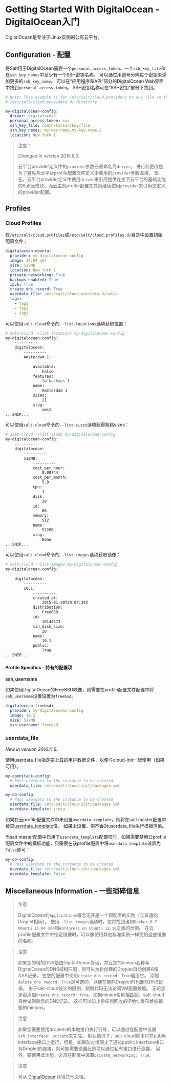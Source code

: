 # Getting Started With DigitalOcean - DigitalOcean入门

DigitalOcean是专注于Linux实例的公有云平台。

## Configuration - 配置

将Salt用于DigitalOcean需要一个`personal_access_token`、一个`ssh_key_file`和在`ssh_key_names`中至少有一个SSH密钥名称。 可以通过用逗号分隔每个密钥来添加更多的`ssh_key_name`。 可以在“应用程序和API”部分的DigitalOcean Web界面中找到`personal_access_token`。 SSH密钥名称可在“SSH密钥”部分下找到。
```yaml
# Note: This example is for /etc/salt/cloud.providers or any file in the
# /etc/salt/cloud.providers.d/ directory.

my-digitalocean-config:
  driver: digitalocean
  personal_access_token: xxx
  ssh_key_file: /path/to/ssh/key/file
  ssh_key_names: my-key-name,my-key-name-2
  location: New York 1
```

> 注意：
>
> *Changed in version 2015.8.0.*
>
> 云平台provider定义中的`provider`参数已重命名为`driver`。 进行此更改是为了避免与云平台profile配置文件定义中使用的`provider`参数混淆。 现在，云平台provider定义中使用`driver`来引用提供连接至云平台的基础功能的Salt云模块，而云主机profile配置文件则继续使用`provider`来引用您定义的provider配置。

## Profiles
### Cloud Profiles
在`/etc/salt/cloud.profiles`或`/etc/salt/cloud.profiles.d/`目录中设置初始配置文件：
```yaml
digitalocean-ubuntu:
  provider: my-digitalocean-config
  image: 14.04 x64
  size: 512MB
  location: New York 1
  private_networking: True
  backups_enabled: True
  ipv6: True
  create_dns_record: True
  userdata_file: /etc/salt/cloud.userdata.d/setup
  tags:
    - tag1
    - tag2
    - tag3
```
可以使用`salt-cloud`命令的`--list-locations`选项获取位置：
```bash
# salt-cloud --list-locations my-digitalocean-config
my-digitalocean-config:
    ----------
    digitalocean:
        ----------
        Amsterdam 1:
            ----------
            available:
                False
            features:
                [u'backups']
            name:
                Amsterdam 1
            sizes:
                []
            slug:
                ams1
...SNIP...
```
可以使用`salt-cloud`命令的`--list-sizes`选项获得规格sizes：
```bash
# salt-cloud --list-sizes my-digitalocean-config
my-digitalocean-config:
    ----------
    digitalocean:
        ----------
        512MB:
            ----------
            cost_per_hour:
                0.00744
            cost_per_month:
                5.0
            cpu:
                1
            disk:
                20
            id:
                66
            memory:
                512
            name:
                512MB
            slug:
                None
...SNIP...
```
可以使用`salt-cloud`命令的`--list-images`选项获取镜像：
```bash
# salt-cloud --list-images my-digitalocean-config
my-digitalocean-config:
    ----------
    digitalocean:
        ----------
        10.1:
            ----------
            created_at:
                2015-01-20T20:04:34Z
            distribution:
                FreeBSD
            id:
                10144573
            min_disk_size:
                20
            name:
                10.1
            public:
                True
...SNIP...
```

#### Profile Specifics - 特有的配置项

**ssh_username**

如果使用DigitalOcean的FreeBSD映像，则需要在profile配置文件配置中将`ssh_username`设置设置为`freebsd`。
```yaml
digitalocean-freebsd:
  provider: my-digitalocean-config
  image: 10.2
  size: 512MB
  ssh_username: freebsd
```

### userdata_file

*New in version 2016.11.6.*

使用userdata_file指定要上载的用户数据文件，以便与cloud-init一起使用（如果可用）。
```yaml
my-openstack-config:
  # Pass userdata to the instance to be created
  userdata_file: /etc/salt/cloud-init/packages.yml
```

```yaml
my-do-config:
  # Pass userdata to the instance to be created
  userdata_file: /etc/salt/cloud-init/packages.yml
  userdata_template: jinja
```
如果在云profile配置文件中未设置`userdata_template`，则将在salt master配置中检查[userdata_template](https://docs.saltstack.com/en/latest/ref/configuration/master.html#std:conf_master-userdata_template)值。 如果未设置，则不会对userdata_file执行模板渲染。

当salt master配置中启用了`userdata_template`配置项时，如果需要禁用云profile配置文件中的模板功能，只需要在该profile配置中将`userdata_template`设置为`False`即可：
```yaml
my-do-config:
  # Pass userdata to the instance to be created
  userdata_file: /etc/salt/cloud-init/packages.yml
  userdata_template: False
```

## Miscellaneous Information - 一些琐碎信息

> 注意
>
> DigitalOcean的`Applications`概念无非是一个预配置的实例（与普通的Droplet相同）。 使用`--list-images`选项时，您将找到诸如`Docker 0.7 Ubuntu 13.04 x64`和`Wordpress on Ubuntu 12.10`之类的示例。 在云profile配置文件中指定镜像时，可以像使用其他标准实例一样使用这些镜像的名称。

> 注意
>
> 如果您的域的DNS是由DigitalOcean管理，并且您的minion名称与DigitalOcean的DNS域相匹配，则可以为新创建的Droplet自动创建A和AAA记录。 在您的配置中使用`create_dns_record: True`启用它。 添加`delete_dns_record: True`是可选的，以便在删除Droplet时也删除DNS记录。 由于salt-cloud设计的限制，销毁代码无法访问VM配置数据。 无论您是否添加`create_dns_record: True`，如果minion名称相匹配，salt-cloud将尝试删除您的DNS记录。 这样可以防止将任何回收的IP地址发布给被销毁的minions。

> 注意
>
> 如果您需要使用droplets的本地接口执行引导，可以通过在配置中设置`ssh_interface: private`来完成。 默认情况下，salt-cloud脚本将在public interface接口上运行，但是，如果防火墙阻止了通过public interface接口与Droplet的连接，则可能需要设置此选项以通过私有接口进行连接。 另外，要使用此功能，必须在配置中设置`private_networking: True`。

> 注意
>
> 可从 [DigitalOcean](https://www.digitalocean.com/community/articles/automated-provisioning-of-digitalocean-cloud-servers-with-salt-cloud-on-ubuntu-12-04) 获得其他文档。
